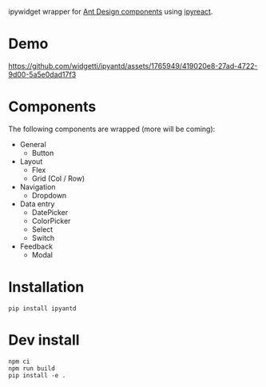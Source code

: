 ipywidget wrapper for [Ant Design components](https://ant.design/) using [ipyreact](https://github.com/widgetti/ipyreact/).

# Demo

https://github.com/widgetti/ipyantd/assets/1765949/419020e8-27ad-4722-9d00-5a5e0dad17f3

# Components

The following components are wrapped (more will be coming):

- General
  - Button
- Layout
  - Flex
  - Grid (Col / Row)
- Navigation
  - Dropdown
- Data entry
  - DatePicker
  - ColorPicker
  - Select
  - Switch
- Feedback
  - Modal

# Installation

```
pip install ipyantd
```

# Dev install

```
npm ci
npm run build
pip install -e .
```
